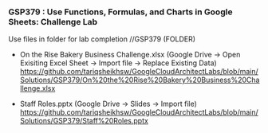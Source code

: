 ### GSP379 :  Use Functions, Formulas, and Charts in Google Sheets: Challenge Lab 

Use files in folder for lab completion //GSP379 (FOLDER)  

- On the Rise Bakery Business Challenge.xlsx  (Google Drive -> Open Exisiting Excel Sheet -> Import file -> Replace Existing Data)
https://github.com/tariqsheikhsw/GoogleCloudArchitectLabs/blob/main/Solutions/GSP379/On%20the%20Rise%20Bakery%20Business%20Challenge.xlsx

- Staff Roles.pptx   (Google Drive -> Slides -> Import file)  
https://github.com/tariqsheikhsw/GoogleCloudArchitectLabs/blob/main/Solutions/GSP379/Staff%20Roles.pptx

 
